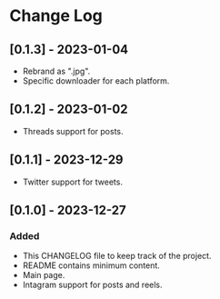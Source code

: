 # Change Log

## [0.1.3] - 2023-01-04

- Rebrand as ".jpg".
- Specific downloader for each platform.

## [0.1.2] - 2023-01-02

- Threads support for posts.

## [0.1.1] - 2023-12-29

- Twitter support for tweets.

## [0.1.0] - 2023-12-27

### Added

- This CHANGELOG file to keep track of the project.
- README contains minimum content.
- Main page.
- Intagram support for posts and reels.
